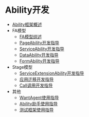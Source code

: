 # Ability开发
 - [Ability框架概述](ability-brief.md)
 - FA模型
   - [FA模型综述](fa-brief.md)
   - [PageAbility开发指导](fa-pageability.md)
   - [ServiceAbility开发指导](fa-serviceability.md)
   - [DataAbility开发指导](fa-dataability.md)
   - [FormAbility开发指导](fa-formability.md)
 - Stage模型
   - [ServiceExtensionAbility开发指导](stage-serviceextension.md)
   - [应用迁移开发指导](stage-ability-continuation.md)
   - [Call调用开发指导](stage-call.md)
 - 其他
   - [WantAgent使用指导](wantagent.md)
   - [Ability助手使用指导](ability-assistant-guidelines.md)
   - [测试框架使用指导](ability-delegator.md)